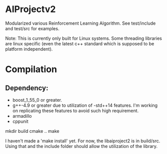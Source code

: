 AIProjectv2
===========

Modularized various Reinforcement Learning Algorithm. See test/include and test/src for examples.

Note: This is currently only built for Linux systems. Some threading libraries are linux specific (even the latest c++ standard which is supposed to be platform independent).

# Compilation

## Dependency:
* boost_1_55_0 or greater.  
* g++-4.9 or greater due to utilization of -std++14 features. I'm working on replicating these features to avoid such high requirement.
* armadillo
* cppunit

mkdir build
cmake ..
make

I haven't made a 'make install' yet. For now, the libaiproject2 is in build/src. Using that and the include folder should allow the utilization of the library.